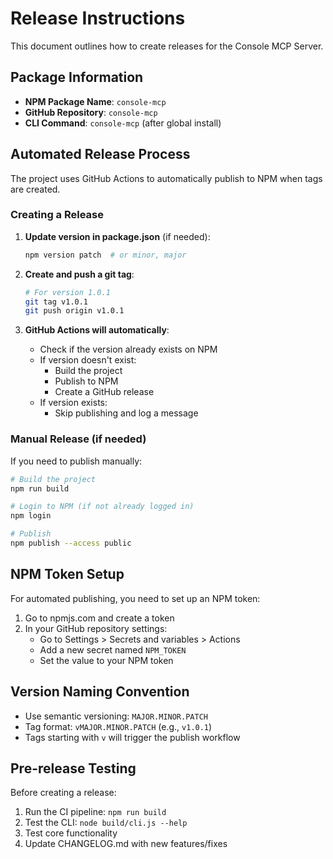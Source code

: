 # Release Instructions

This document outlines how to create releases for the Console MCP Server.

## Package Information

- **NPM Package Name**: `console-mcp`
- **GitHub Repository**: `console-mcp`
- **CLI Command**: `console-mcp` (after global install)

## Automated Release Process

The project uses GitHub Actions to automatically publish to NPM when tags are created.

### Creating a Release

1. **Update version in package.json** (if needed):
   ```bash
   npm version patch  # or minor, major
   ```

2. **Create and push a git tag**:
   ```bash
   # For version 1.0.1
   git tag v1.0.1
   git push origin v1.0.1
   ```

3. **GitHub Actions will automatically**:
   - Check if the version already exists on NPM
   - If version doesn't exist:
     - Build the project
     - Publish to NPM
     - Create a GitHub release
   - If version exists:
     - Skip publishing and log a message

### Manual Release (if needed)

If you need to publish manually:

```bash
# Build the project
npm run build

# Login to NPM (if not already logged in)
npm login

# Publish
npm publish --access public
```

## NPM Token Setup

For automated publishing, you need to set up an NPM token:

1. Go to npmjs.com and create a token
2. In your GitHub repository settings:
   - Go to Settings > Secrets and variables > Actions
   - Add a new secret named `NPM_TOKEN`
   - Set the value to your NPM token

## Version Naming Convention

- Use semantic versioning: `MAJOR.MINOR.PATCH`
- Tag format: `vMAJOR.MINOR.PATCH` (e.g., `v1.0.1`)
- Tags starting with `v` will trigger the publish workflow

## Pre-release Testing

Before creating a release:

1. Run the CI pipeline: `npm run build`
2. Test the CLI: `node build/cli.js --help`
3. Test core functionality
4. Update CHANGELOG.md with new features/fixes
